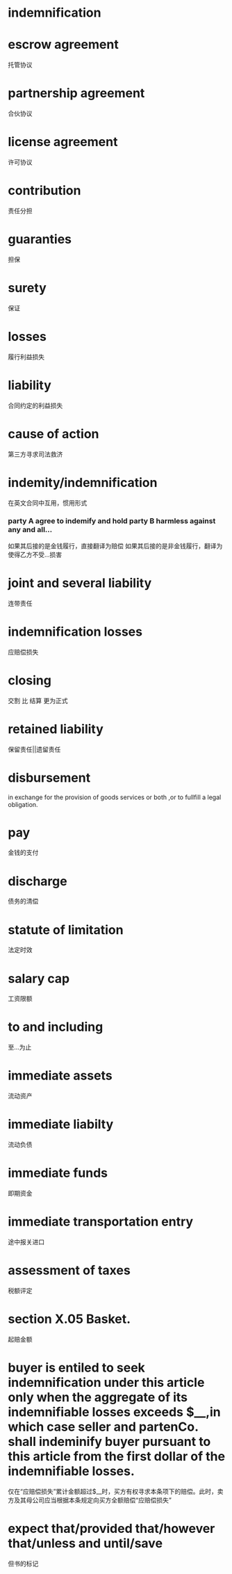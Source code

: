 # indemnification

# escrow agreement 
托管协议

# partnership agreement
合伙协议

# license agreement
许可协议

# contribution
责任分担

# guaranties
担保

# surety
保证

# losses
  履行利益损失

# liability
 合同约定的利益损失

# cause of action
 第三方寻求司法救济

# indemity/indemnification
在英文合同中互用，惯用形式
### party A agree to indemify and hold party B harmless against any and all...
如果其后接的是金钱履行，直接翻译为赔偿
如果其后接的是非金钱履行，翻译为 使得乙方不受...损害

# joint and several liability
连带责任

# indemnification losses
应赔偿损失

# closing
交割 比 结算 更为正式

# retained liability
保留责任||遗留责任

# disbursement
in exchange for the provision of goods services or both ,or to fullfill a legal obligation.

# pay 
金钱的支付

# discharge
债务的清偿

# statute of limitation
法定时效

# salary cap
工资限额

# to and including
至...为止

# immediate assets
流动资产

# immediate liabilty
流动负债

# immediate funds
即期资金

# immediate transportation entry
途中报关进口

# assessment of taxes
税额评定

# section X.05 Basket.
起赔金额

# buyer is entiled to seek indemnification under this article only when the aggregate of its indemnifiable losses exceeds $__,in which case seller and partenCo. shall indeminify buyer pursuant to this article from the first dollar of the indemnifiable losses.
仅在“应赔偿损失”累计金额超过$__时，买方有权寻求本条项下的赔偿。此时，卖方及其母公司应当根据本条规定向买方全额赔偿“应赔偿损失”

# expect that/provided that/however that/unless and until/save
但书的标记



